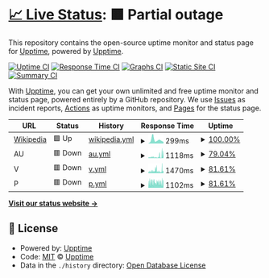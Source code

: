 # [📈 Live Status](https://upptime.github.io/upptime): <!--live status--> **🟧 Partial outage**

This repository contains the open-source uptime monitor and status page for [Upptime](https://upptime.js.org), powered by [Upptime](https://github.com/upptime/upptime).

[![Uptime CI](https://github.com/khadanja/upptime/workflows/Uptime%20CI/badge.svg)](https://github.com/khadanja/upptime/actions?query=workflow%3A%22Uptime+CI%22)
[![Response Time CI](https://github.com/khadanja/upptime/workflows/Response%20Time%20CI/badge.svg)](https://github.com/khadanja/upptime/actions?query=workflow%3A%22Response+Time+CI%22)
[![Graphs CI](https://github.com/khadanja/upptime/workflows/Graphs%20CI/badge.svg)](https://github.com/khadanja/upptime/actions?query=workflow%3A%22Graphs+CI%22)
[![Static Site CI](https://github.com/khadanja/upptime/workflows/Static%20Site%20CI/badge.svg)](https://github.com/khadanja/upptime/actions?query=workflow%3A%22Static+Site+CI%22)
[![Summary CI](https://github.com/khadanja/upptime/workflows/Summary%20CI/badge.svg)](https://github.com/khadanja/upptime/actions?query=workflow%3A%22Summary+CI%22)

With [Upptime](https://upptime.js.org), you can get your own unlimited and free uptime monitor and status page, powered entirely by a GitHub repository. We use [Issues](https://github.com/upptime/upptime/issues) as incident reports, [Actions](https://github.com/khadanja/upptime/actions) as uptime monitors, and [Pages](https://upptime.github.io/upptime) for the status page.

<!--start: status pages-->
<!-- This summary is generated by Upptime (https://github.com/upptime/upptime) -->
<!-- Do not edit this manually, your changes will be overwritten -->
<!-- prettier-ignore -->
| URL | Status | History | Response Time | Uptime |
| --- | ------ | ------- | ------------- | ------ |
| <img alt="" src="https://icons.duckduckgo.com/ip3/en.wikipedia.org.ico" height="13"> [Wikipedia](https://en.wikipedia.org) | 🟩 Up | [wikipedia.yml](https://github.com/khadanja/upptime/commits/HEAD/history/wikipedia.yml) | <details><summary><img alt="Response time graph" src="./graphs/wikipedia/response-time-week.png" height="20"> 299ms</summary><br><a href="https://khadanja.github.io/upptime/history/wikipedia"><img alt="Response time 219" src="https://img.shields.io/endpoint?url=https%3A%2F%2Fraw.githubusercontent.com%2Fkhadanja%2Fupptime%2FHEAD%2Fapi%2Fwikipedia%2Fresponse-time.json"></a><br><a href="https://khadanja.github.io/upptime/history/wikipedia"><img alt="24-hour response time 137" src="https://img.shields.io/endpoint?url=https%3A%2F%2Fraw.githubusercontent.com%2Fkhadanja%2Fupptime%2FHEAD%2Fapi%2Fwikipedia%2Fresponse-time-day.json"></a><br><a href="https://khadanja.github.io/upptime/history/wikipedia"><img alt="7-day response time 299" src="https://img.shields.io/endpoint?url=https%3A%2F%2Fraw.githubusercontent.com%2Fkhadanja%2Fupptime%2FHEAD%2Fapi%2Fwikipedia%2Fresponse-time-week.json"></a><br><a href="https://khadanja.github.io/upptime/history/wikipedia"><img alt="30-day response time 224" src="https://img.shields.io/endpoint?url=https%3A%2F%2Fraw.githubusercontent.com%2Fkhadanja%2Fupptime%2FHEAD%2Fapi%2Fwikipedia%2Fresponse-time-month.json"></a><br><a href="https://khadanja.github.io/upptime/history/wikipedia"><img alt="1-year response time 219" src="https://img.shields.io/endpoint?url=https%3A%2F%2Fraw.githubusercontent.com%2Fkhadanja%2Fupptime%2FHEAD%2Fapi%2Fwikipedia%2Fresponse-time-year.json"></a></details> | <details><summary><a href="https://khadanja.github.io/upptime/history/wikipedia">100.00%</a></summary><a href="https://khadanja.github.io/upptime/history/wikipedia"><img alt="All-time uptime 100.00%" src="https://img.shields.io/endpoint?url=https%3A%2F%2Fraw.githubusercontent.com%2Fkhadanja%2Fupptime%2FHEAD%2Fapi%2Fwikipedia%2Fuptime.json"></a><br><a href="https://khadanja.github.io/upptime/history/wikipedia"><img alt="24-hour uptime 100.00%" src="https://img.shields.io/endpoint?url=https%3A%2F%2Fraw.githubusercontent.com%2Fkhadanja%2Fupptime%2FHEAD%2Fapi%2Fwikipedia%2Fuptime-day.json"></a><br><a href="https://khadanja.github.io/upptime/history/wikipedia"><img alt="7-day uptime 100.00%" src="https://img.shields.io/endpoint?url=https%3A%2F%2Fraw.githubusercontent.com%2Fkhadanja%2Fupptime%2FHEAD%2Fapi%2Fwikipedia%2Fuptime-week.json"></a><br><a href="https://khadanja.github.io/upptime/history/wikipedia"><img alt="30-day uptime 100.00%" src="https://img.shields.io/endpoint?url=https%3A%2F%2Fraw.githubusercontent.com%2Fkhadanja%2Fupptime%2FHEAD%2Fapi%2Fwikipedia%2Fuptime-month.json"></a><br><a href="https://khadanja.github.io/upptime/history/wikipedia"><img alt="1-year uptime 100.00%" src="https://img.shields.io/endpoint?url=https%3A%2F%2Fraw.githubusercontent.com%2Fkhadanja%2Fupptime%2FHEAD%2Fapi%2Fwikipedia%2Fuptime-year.json"></a></details>
| <img alt="" src="https://icons.duckduckgo.com/ip3/null.ico" height="13"> AU | 🟥 Down | [au.yml](https://github.com/khadanja/upptime/commits/HEAD/history/au.yml) | <details><summary><img alt="Response time graph" src="./graphs/au/response-time-week.png" height="20"> 1118ms</summary><br><a href="https://khadanja.github.io/upptime/history/au"><img alt="Response time 1874" src="https://img.shields.io/endpoint?url=https%3A%2F%2Fraw.githubusercontent.com%2Fkhadanja%2Fupptime%2FHEAD%2Fapi%2Fau%2Fresponse-time.json"></a><br><a href="https://khadanja.github.io/upptime/history/au"><img alt="24-hour response time 2139" src="https://img.shields.io/endpoint?url=https%3A%2F%2Fraw.githubusercontent.com%2Fkhadanja%2Fupptime%2FHEAD%2Fapi%2Fau%2Fresponse-time-day.json"></a><br><a href="https://khadanja.github.io/upptime/history/au"><img alt="7-day response time 1118" src="https://img.shields.io/endpoint?url=https%3A%2F%2Fraw.githubusercontent.com%2Fkhadanja%2Fupptime%2FHEAD%2Fapi%2Fau%2Fresponse-time-week.json"></a><br><a href="https://khadanja.github.io/upptime/history/au"><img alt="30-day response time 1988" src="https://img.shields.io/endpoint?url=https%3A%2F%2Fraw.githubusercontent.com%2Fkhadanja%2Fupptime%2FHEAD%2Fapi%2Fau%2Fresponse-time-month.json"></a><br><a href="https://khadanja.github.io/upptime/history/au"><img alt="1-year response time 1874" src="https://img.shields.io/endpoint?url=https%3A%2F%2Fraw.githubusercontent.com%2Fkhadanja%2Fupptime%2FHEAD%2Fapi%2Fau%2Fresponse-time-year.json"></a></details> | <details><summary><a href="https://khadanja.github.io/upptime/history/au">79.04%</a></summary><a href="https://khadanja.github.io/upptime/history/au"><img alt="All-time uptime 80.46%" src="https://img.shields.io/endpoint?url=https%3A%2F%2Fraw.githubusercontent.com%2Fkhadanja%2Fupptime%2FHEAD%2Fapi%2Fau%2Fuptime.json"></a><br><a href="https://khadanja.github.io/upptime/history/au"><img alt="24-hour uptime 50.66%" src="https://img.shields.io/endpoint?url=https%3A%2F%2Fraw.githubusercontent.com%2Fkhadanja%2Fupptime%2FHEAD%2Fapi%2Fau%2Fuptime-day.json"></a><br><a href="https://khadanja.github.io/upptime/history/au"><img alt="7-day uptime 79.04%" src="https://img.shields.io/endpoint?url=https%3A%2F%2Fraw.githubusercontent.com%2Fkhadanja%2Fupptime%2FHEAD%2Fapi%2Fau%2Fuptime-week.json"></a><br><a href="https://khadanja.github.io/upptime/history/au"><img alt="30-day uptime 84.00%" src="https://img.shields.io/endpoint?url=https%3A%2F%2Fraw.githubusercontent.com%2Fkhadanja%2Fupptime%2FHEAD%2Fapi%2Fau%2Fuptime-month.json"></a><br><a href="https://khadanja.github.io/upptime/history/au"><img alt="1-year uptime 80.46%" src="https://img.shields.io/endpoint?url=https%3A%2F%2Fraw.githubusercontent.com%2Fkhadanja%2Fupptime%2FHEAD%2Fapi%2Fau%2Fuptime-year.json"></a></details>
| <img alt="" src="https://icons.duckduckgo.com/ip3/null.ico" height="13"> V | 🟥 Down | [v.yml](https://github.com/khadanja/upptime/commits/HEAD/history/v.yml) | <details><summary><img alt="Response time graph" src="./graphs/v/response-time-week.png" height="20"> 1470ms</summary><br><a href="https://khadanja.github.io/upptime/history/v"><img alt="Response time 2088" src="https://img.shields.io/endpoint?url=https%3A%2F%2Fraw.githubusercontent.com%2Fkhadanja%2Fupptime%2FHEAD%2Fapi%2Fv%2Fresponse-time.json"></a><br><a href="https://khadanja.github.io/upptime/history/v"><img alt="24-hour response time 1851" src="https://img.shields.io/endpoint?url=https%3A%2F%2Fraw.githubusercontent.com%2Fkhadanja%2Fupptime%2FHEAD%2Fapi%2Fv%2Fresponse-time-day.json"></a><br><a href="https://khadanja.github.io/upptime/history/v"><img alt="7-day response time 1470" src="https://img.shields.io/endpoint?url=https%3A%2F%2Fraw.githubusercontent.com%2Fkhadanja%2Fupptime%2FHEAD%2Fapi%2Fv%2Fresponse-time-week.json"></a><br><a href="https://khadanja.github.io/upptime/history/v"><img alt="30-day response time 3105" src="https://img.shields.io/endpoint?url=https%3A%2F%2Fraw.githubusercontent.com%2Fkhadanja%2Fupptime%2FHEAD%2Fapi%2Fv%2Fresponse-time-month.json"></a><br><a href="https://khadanja.github.io/upptime/history/v"><img alt="1-year response time 2088" src="https://img.shields.io/endpoint?url=https%3A%2F%2Fraw.githubusercontent.com%2Fkhadanja%2Fupptime%2FHEAD%2Fapi%2Fv%2Fresponse-time-year.json"></a></details> | <details><summary><a href="https://khadanja.github.io/upptime/history/v">81.61%</a></summary><a href="https://khadanja.github.io/upptime/history/v"><img alt="All-time uptime 80.81%" src="https://img.shields.io/endpoint?url=https%3A%2F%2Fraw.githubusercontent.com%2Fkhadanja%2Fupptime%2FHEAD%2Fapi%2Fv%2Fuptime.json"></a><br><a href="https://khadanja.github.io/upptime/history/v"><img alt="24-hour uptime 48.34%" src="https://img.shields.io/endpoint?url=https%3A%2F%2Fraw.githubusercontent.com%2Fkhadanja%2Fupptime%2FHEAD%2Fapi%2Fv%2Fuptime-day.json"></a><br><a href="https://khadanja.github.io/upptime/history/v"><img alt="7-day uptime 81.61%" src="https://img.shields.io/endpoint?url=https%3A%2F%2Fraw.githubusercontent.com%2Fkhadanja%2Fupptime%2FHEAD%2Fapi%2Fv%2Fuptime-week.json"></a><br><a href="https://khadanja.github.io/upptime/history/v"><img alt="30-day uptime 82.04%" src="https://img.shields.io/endpoint?url=https%3A%2F%2Fraw.githubusercontent.com%2Fkhadanja%2Fupptime%2FHEAD%2Fapi%2Fv%2Fuptime-month.json"></a><br><a href="https://khadanja.github.io/upptime/history/v"><img alt="1-year uptime 80.81%" src="https://img.shields.io/endpoint?url=https%3A%2F%2Fraw.githubusercontent.com%2Fkhadanja%2Fupptime%2FHEAD%2Fapi%2Fv%2Fuptime-year.json"></a></details>
| <img alt="" src="https://icons.duckduckgo.com/ip3/null.ico" height="13"> P | 🟥 Down | [p.yml](https://github.com/khadanja/upptime/commits/HEAD/history/p.yml) | <details><summary><img alt="Response time graph" src="./graphs/p/response-time-week.png" height="20"> 1102ms</summary><br><a href="https://khadanja.github.io/upptime/history/p"><img alt="Response time 2080" src="https://img.shields.io/endpoint?url=https%3A%2F%2Fraw.githubusercontent.com%2Fkhadanja%2Fupptime%2FHEAD%2Fapi%2Fp%2Fresponse-time.json"></a><br><a href="https://khadanja.github.io/upptime/history/p"><img alt="24-hour response time 1472" src="https://img.shields.io/endpoint?url=https%3A%2F%2Fraw.githubusercontent.com%2Fkhadanja%2Fupptime%2FHEAD%2Fapi%2Fp%2Fresponse-time-day.json"></a><br><a href="https://khadanja.github.io/upptime/history/p"><img alt="7-day response time 1102" src="https://img.shields.io/endpoint?url=https%3A%2F%2Fraw.githubusercontent.com%2Fkhadanja%2Fupptime%2FHEAD%2Fapi%2Fp%2Fresponse-time-week.json"></a><br><a href="https://khadanja.github.io/upptime/history/p"><img alt="30-day response time 2378" src="https://img.shields.io/endpoint?url=https%3A%2F%2Fraw.githubusercontent.com%2Fkhadanja%2Fupptime%2FHEAD%2Fapi%2Fp%2Fresponse-time-month.json"></a><br><a href="https://khadanja.github.io/upptime/history/p"><img alt="1-year response time 2080" src="https://img.shields.io/endpoint?url=https%3A%2F%2Fraw.githubusercontent.com%2Fkhadanja%2Fupptime%2FHEAD%2Fapi%2Fp%2Fresponse-time-year.json"></a></details> | <details><summary><a href="https://khadanja.github.io/upptime/history/p">81.61%</a></summary><a href="https://khadanja.github.io/upptime/history/p"><img alt="All-time uptime 0.00%" src="https://img.shields.io/endpoint?url=https%3A%2F%2Fraw.githubusercontent.com%2Fkhadanja%2Fupptime%2FHEAD%2Fapi%2Fp%2Fuptime.json"></a><br><a href="https://khadanja.github.io/upptime/history/p"><img alt="24-hour uptime 48.33%" src="https://img.shields.io/endpoint?url=https%3A%2F%2Fraw.githubusercontent.com%2Fkhadanja%2Fupptime%2FHEAD%2Fapi%2Fp%2Fuptime-day.json"></a><br><a href="https://khadanja.github.io/upptime/history/p"><img alt="7-day uptime 81.61%" src="https://img.shields.io/endpoint?url=https%3A%2F%2Fraw.githubusercontent.com%2Fkhadanja%2Fupptime%2FHEAD%2Fapi%2Fp%2Fuptime-week.json"></a><br><a href="https://khadanja.github.io/upptime/history/p"><img alt="30-day uptime 84.56%" src="https://img.shields.io/endpoint?url=https%3A%2F%2Fraw.githubusercontent.com%2Fkhadanja%2Fupptime%2FHEAD%2Fapi%2Fp%2Fuptime-month.json"></a><br><a href="https://khadanja.github.io/upptime/history/p"><img alt="1-year uptime 0.00%" src="https://img.shields.io/endpoint?url=https%3A%2F%2Fraw.githubusercontent.com%2Fkhadanja%2Fupptime%2FHEAD%2Fapi%2Fp%2Fuptime-year.json"></a></details>

<!--end: status pages-->

[**Visit our status website →**](https://khadanja.github.io/upptime)

## 📄 License

- Powered by: [Upptime](https://github.com/upptime/upptime)
- Code: [MIT](./LICENSE) © [Upptime](https://upptime.js.org)
- Data in the `./history` directory: [Open Database License](https://opendatacommons.org/licenses/odbl/1-0/)
